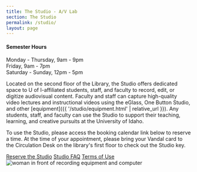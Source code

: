 ```yaml
---
title: The Studio - A/V Lab
section: The Studio
permalink: /studio/
layout: page
---
```

<div class="alert alert-info text-center" role="alert">
<h4 class="alert-heading"><span class="fas fa-clock"></span> Semester Hours</h4>
<p class="h5">Monday - Thursday, 9am - 9pm<br>
Friday, 9am - 7pm<br>
Saturday - Sunday, 12pm - 5pm</p>
</div>

Located on the second floor of the Library, the Studio offers dedicated space to U of I-affiliated students, staff, and faculty to record, edit, or digitize audiovisual content.
Faculty and staff can capture high-quality video lectures and instructional videos using the eGlass, One Button Studio, and other [equipment]({{ '/studio/equipment.html' | relative_url }}). 
Any students, staff, and faculty can use the Studio to support their teaching, learning, and creative pursuits at the University of Idaho. 

To use the Studio, please access the booking calendar link below to reserve a time. 
At the time of your appointment, please bring your Vandal card to the Circulation Desk on the library's first floor to check out the Studio key. 

<div class="text-center my-4">
<a class="btn btn-outline-pride-gold m-2" href="https://libcal.uidaho.edu/booking/AV" target="_blank" rel="noopener">Reserve the Studio</a>
<a class="btn btn-outline-pride-gold m-2" href="{{ '/studio/faq.html' | relative_url }}">Studio FAQ</a>
<a class="btn btn-outline-pride-gold m-2" href="{{ '/studio/termsofuse.html' | relative_url }}">Terms of Use</a>
</div>
<div class="text-center mb-3">
<img class="img-fluid" src="{{ '/rooms/studio.jpg' | prepend: site.lib-media }}" alt="woman in front of recording equipment and computer">
</div>
